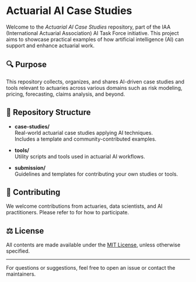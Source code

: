 # Actuarial AI Case Studies

Welcome to the *Actuarial AI Case Studies* repository, part of the IAA (International Actuarial Association) AI Task Force initiative. This project aims to showcase practical examples of how artificial intelligence (AI) can support and enhance actuarial work.

## 🔍 Purpose

This repository collects, organizes, and shares AI-driven case studies and tools relevant to actuaries across various domains such as risk modeling, pricing, forecasting, claims analysis, and beyond.

## 📁 Repository Structure

- **case-studies/**  
  Real-world actuarial case studies applying AI techniques.  
  Includes a template and community-contributed examples.

- **tools/**  
  Utility scripts and tools used in actuarial AI workflows.

- **submission/**  
  Guidelines and templates for contributing your own studies or tools.

## 🤝 Contributing

We welcome contributions from actuaries, data scientists, and AI practitioners. Please refer to [](CONTRIBUTING.md) for how to participate.

## ⚖️ License

All contents are made available under the [MIT License](LICENSE), unless otherwise specified.

---

For questions or suggestions, feel free to open an issue or contact the maintainers.

